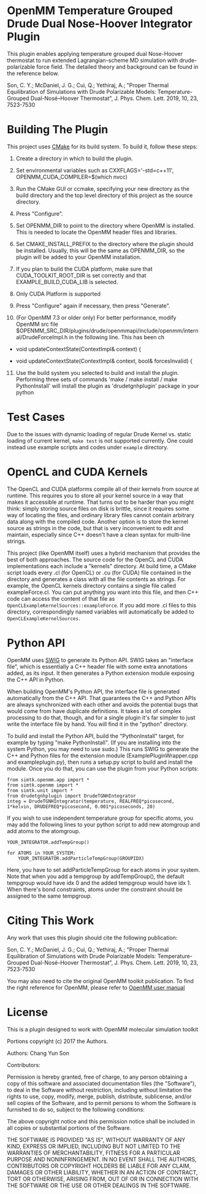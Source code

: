 OpenMM Temperature Grouped Drude Dual Nose-Hoover Integrator Plugin
=====================

This plugin enables applying temperature grouped dual Nose-Hoover thermostat
to run extended Lagrangian-scheme MD simulation with drude-polarizable force field.
The detailed theory and background can be found in the reference below.

Son, C. Y.; McDaniel, J. G.; Cui, Q.; Yethiraj, A.;
"Proper Thermal Equilibration of Simulations with Drude Polarizable Models:
 Temperature-Grouped Dual-Nosé–Hoover Thermostat",
J. Phys. Chem. Lett. 2019, 10, 23, 7523-7530

Building The Plugin
===================

This project uses [CMake](http://www.cmake.org) for its build system.  To build it, follow these
steps:

1. Create a directory in which to build the plugin.

2. Set environmental variables such as CXXFLAGS='-std=c++11', OPENMM_CUDA_COMPILER=$(which nvcc)

3. Run the CMake GUI or ccmake, specifying your new directory as the build directory and the top
level directory of this project as the source directory.

4. Press "Configure".

5. Set OPENMM_DIR to point to the directory where OpenMM is installed.  This is needed to locate
the OpenMM header files and libraries.

6. Set CMAKE_INSTALL_PREFIX to the directory where the plugin should be installed.  Usually,
this will be the same as OPENMM_DIR, so the plugin will be added to your OpenMM installation.

7. If you plan to build the CUDA platform, make sure that CUDA_TOOLKIT_ROOT_DIR is set correctly
and that EXAMPLE_BUILD_CUDA_LIB is selected.

8. Only CUDA Platform is supported

9. Press "Configure" again if necessary, then press "Generate".

10. (For OpenMM 7.3 or older only) For better performance, modify OpenMM src file $OPENMM_SRC_DIR/plugins/drude/openmmapi/include/openmm/internal/DrudeForceImpl.h in the following line.
This has been ch
-    void updateContextState(ContextImpl& context) {
+    void updateContextState(ContextImpl& context, bool& forcesInvalid) {

11. Use the build system you selected to build and install the plugin.
Performing three sets of commands 'make / make install / make PythonInstall' will install the plugin
as 'drudetgnhplugin' package in your python



Test Cases
==========

Due to the issues with dynamic loading of regular Drude Kernel vs. static loading of current kernel, `make test` is not supported currently. One could instead use example scripts and codes under `example` directory.

OpenCL and CUDA Kernels
=======================

The OpenCL and CUDA platforms compile all of their kernels from source at runtime.  This
requires you to store all your kernel source in a way that makes it accessible at runtime.  That
turns out to be harder than you might think: simply storing source files on disk is brittle,
since it requires some way of locating the files, and ordinary library files cannot contain
arbitrary data along with the compiled code.  Another option is to store the kernel source as
strings in the code, but that is very inconvenient to edit and maintain, especially since C++
doesn't have a clean syntax for multi-line strings.

This project (like OpenMM itself) uses a hybrid mechanism that provides the best of both
approaches.  The source code for the OpenCL and CUDA implementations each include a "kernels"
directory.  At build time, a CMake script loads every .cl (for OpenCL) or .cu (for CUDA) file
contained in the directory and generates a class with all the file contents as strings.  For
example, the OpenCL kernels directory contains a single file called exampleForce.cl.  You can
put anything you want into this file, and then C++ code can access the content of that file
as `OpenCLExampleKernelSources::exampleForce`.  If you add more .cl files to this directory,
correspondingly named variables will automatically be added to `OpenCLExampleKernelSources`.


Python API
==========

OpenMM uses [SWIG](http://www.swig.org) to generate its Python API.  SWIG takes an "interface
file", which is essentially a C++ header file with some extra annotations added, as its input.
It then generates a Python extension module exposing the C++ API in Python.

When building OpenMM's Python API, the interface file is generated automatically from the C++
API.  That guarantees the C++ and Python APIs are always synchronized with each other and avoids
the potential bugs that would come from have duplicate definitions.  It takes a lot of complex
processing to do that, though, and for a single plugin it's far simpler to just write the
interface file by hand.  You will find it in the "python" directory.

To build and install the Python API, build the "PythonInstall" target, for example by typing
"make PythonInstall".  (If you are installing into the system Python, you may need to use sudo.)
This runs SWIG to generate the C++ and Python files for the extension module
(ExamplePluginWrapper.cpp and exampleplugin.py), then runs a setup.py script to build and
install the module.  Once you do that, you can use the plugin from your Python scripts:

    from simtk.openmm.app import *
    from simtk.openmm import *
    from simtk.unit import *
    from drudetgnhplugin import DrudeTGNHIntegrator
    integ = DrudeTGNHIntegrator(temperature, REALFREQ*picosecond, 1*kelvin, DRUDEFREQ*picosecond, 0.001*picoseconds, 20)

If you wish to use independent temperature group for specific atoms,
you may add the following lines to your python script to add new atomgroup and add atoms to the atomgroup.

    YOUR_INTEGRATOR.addTempGroup()

    for ATOMS in YOUR_SYSTEM:
        YOUR_INTEGRATOR.addParticleTempGroup(GROUPIDX)

Here, you have to set addParticleTempGroup for each atoms in your system.
Note that when you add a tempgroup by addTempGroup(), 
the default tempgroup would have idx 0 and the added tempgroup would have idx 1.
When there's bond constraints, atoms under the constraint should be assigned to the same tempgroup.


Citing This Work
======================
Any work that uses this plugin should cite the following publication:

Son, C. Y.; McDaniel, J. G.; Cui, Q.; Yethiraj, A.;
"Proper Thermal Equilibration of Simulations with Drude Polarizable Models:
 Temperature-Grouped Dual-Nosé–Hoover Thermostat",
J. Phys. Chem. Lett. 2019, 10, 23, 7523-7530

You may also need to cite the original OpenMM toolkit publication.
To find the right reference for OpenMM, please refer to [OpenMM user manual](http://docs.openmm.org/latest/userguide/introduction.html#referencing-openmm)

License
=======

This is a plugin designed to work with OpenMM molecular simulation toolkit

Portions copyright (c) 2017 the Authors.

Authors: Chang Yun Son

Contributors:

Permission is hereby granted, free of charge, to any person obtaining a
copy of this software and associated documentation files (the "Software"),
to deal in the Software without restriction, including without limitation
the rights to use, copy, modify, merge, publish, distribute, sublicense,
and/or sell copies of the Software, and to permit persons to whom the
Software is furnished to do so, subject to the following conditions:

The above copyright notice and this permission notice shall be included in
all copies or substantial portions of the Software.

THE SOFTWARE IS PROVIDED "AS IS", WITHOUT WARRANTY OF ANY KIND, EXPRESS OR
IMPLIED, INCLUDING BUT NOT LIMITED TO THE WARRANTIES OF MERCHANTABILITY,
FITNESS FOR A PARTICULAR PURPOSE AND NONINFRINGEMENT. IN NO EVENT SHALL
THE AUTHORS, CONTRIBUTORS OR COPYRIGHT HOLDERS BE LIABLE FOR ANY CLAIM,
DAMAGES OR OTHER LIABILITY, WHETHER IN AN ACTION OF CONTRACT, TORT OR
OTHERWISE, ARISING FROM, OUT OF OR IN CONNECTION WITH THE SOFTWARE OR THE
USE OR OTHER DEALINGS IN THE SOFTWARE.

